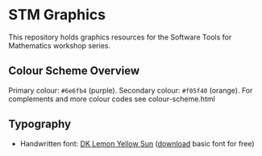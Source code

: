 # STM Graphics

This repository holds graphics resources for the Software Tools for Mathematics workshop series.

## Colour Scheme Overview

Primary colour: `#6e6fb4` (purple).
Secondary colour: `#f05f40` (orange).
For complements and more colour codes see colour-scheme.html

## Typography

 - Handwritten font: [DK Lemon Yellow Sun](https://www.hanodedfonts.com/fonts/lemon-yellow-sun/) ([download](http://www.fontspace.com/david-kerkhoff/dk-lemon-yellow-sun) basic font for free)
